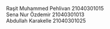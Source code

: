 Raşit Muhammed Pehlivan   21040301015<br>
Sena Nur Özdemir          21040301013<br>
Abdullah Karakelle        21040301025
